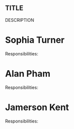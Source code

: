 ## TITLE
DESCRIPTION

# Sophia Turner
Responsibilities: 

# Alan Pham
Responsibilities: 

# Jamerson Kent
Responsibilities: 
